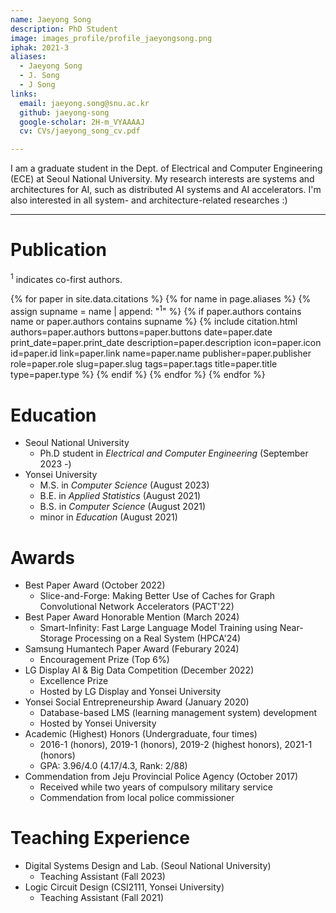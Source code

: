 ```yaml
---
name: Jaeyong Song
description: PhD Student
image: images_profile/profile_jaeyongsong.png
iphak: 2021-3
aliases:
  - Jaeyong Song
  - J. Song
  - J Song
links:
  email: jaeyong.song@snu.ac.kr
  github: jaeyong-song
  google-scholar: 2H-m_VYAAAAJ
  cv: CVs/jaeyong_song_cv.pdf

---
```


I am a graduate student in the Dept. of Electrical and Computer Engineering (ECE) at Seoul National University.
My research interests are systems and architectures for AI, such as distributed AI systems and AI accelerators.
I'm also interested in all system- and architecture-related researches :)

---

# Publication
<sup>1</sup> indicates co-first authors.

{% for paper in site.data.citations %}
  {% for name in page.aliases %}
  {% assign supname = name | append: "<sup>1</sup>" %}
    {% if paper.authors contains name or paper.authors contains supname %}
      {% 
        include citation.html
        authors=paper.authors
        buttons=paper.buttons
        date=paper.date
        print_date=paper.print_date
        description=paper.description
        icon=paper.icon
        id=paper.id
        link=paper.link
        name=paper.name
        publisher=paper.publisher
        role=paper.role
        slug=paper.slug
        tags=paper.tags
        title=paper.title
        type=paper.type
      %}
    {% endif %}
  {% endfor %}
{% endfor %}



# Education
* Seoul National University
  * Ph.D student in *Electrical and Computer Engineering* (September 2023 -)
* Yonsei University
  * M.S. in *Computer Science* (August 2023)
  * B.E. in *Applied Statistics* (August 2021)
  * B.S. in *Computer Science* (August 2021)
  * minor in *Education* (August 2021)

# Awards
* Best Paper Award (October 2022)
  * Slice-and-Forge: Making Better Use of Caches for Graph Convolutional Network Accelerators (PACT'22)
* Best Paper Award Honorable Mention (March 2024)
  * Smart-Infinity: Fast Large Language Model Training using Near-Storage Processing on a Real System (HPCA'24)
* Samsung Humantech Paper Award (Feburary 2024)
  * Encouragement Prize (Top 6%)
* LG Display AI & Big Data Competition (December 2022)
  * Excellence Prize
  * Hosted by LG Display and Yonsei University
* Yonsei Social Entrepreneurship Award (January 2020)
  * Database-based LMS (learning management system) development
  * Hosted by Yonsei University
* Academic (Highest) Honors (Undergraduate, four times)
  * 2016-1 (honors), 2019-1 (honors), 2019-2 (highest honors), 2021-1 (honors)
  * GPA: 3.96/4.0 (4.17/4.3, Rank: 2/88)
* Commendation from Jeju Provincial Police Agency (October 2017)
  * Received while two years of compulsory military service
  * Commendation from local police commissioner

# Teaching Experience
* Digital Systems Design and Lab. (Seoul National University)
  * Teaching Assistant (Fall 2023)
* Logic Circuit Design (CSI2111, Yonsei University)
  * Teaching Assistant (Fall 2021)